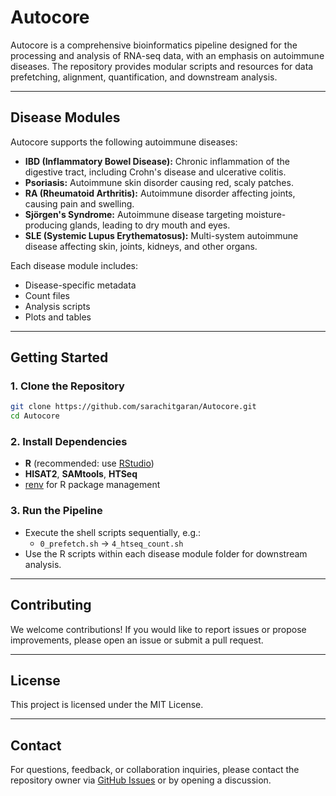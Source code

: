 # Autocore

Autocore is a comprehensive bioinformatics pipeline designed for the processing and analysis of RNA-seq data, with an emphasis on autoimmune diseases. The repository provides modular scripts and resources for data prefetching, alignment, quantification, and downstream analysis.

---

## Disease Modules

Autocore supports the following autoimmune diseases:

- **IBD (Inflammatory Bowel Disease):** Chronic inflammation of the digestive tract, including Crohn's disease and ulcerative colitis.
- **Psoriasis:** Autoimmune skin disorder causing red, scaly patches.
- **RA (Rheumatoid Arthritis):** Autoimmune disorder affecting joints, causing pain and swelling.
- **Sjörgen's Syndrome:** Autoimmune disease targeting moisture-producing glands, leading to dry mouth and eyes.
- **SLE (Systemic Lupus Erythematosus):** Multi-system autoimmune disease affecting skin, joints, kidneys, and other organs.

Each disease module includes:
- Disease-specific metadata
- Count files
- Analysis scripts
- Plots and tables

---

## Getting Started

### 1. Clone the Repository

```sh
git clone https://github.com/sarachitgaran/Autocore.git
cd Autocore
```

### 2. Install Dependencies

- **R** (recommended: use <a href="https://posit.co/download/rstudio-desktop/">RStudio</a>)
- **HISAT2**, **SAMtools**, **HTSeq**
- <a href="https://rstudio.github.io/renv/">renv</a> for R package management

### 3. Run the Pipeline

- Execute the shell scripts sequentially, e.g.:
  - `0_prefetch.sh` → `4_htseq_count.sh`
- Use the R scripts within each disease module folder for downstream analysis.

---

## Contributing

We welcome contributions! If you would like to report issues or propose improvements, please open an issue or submit a pull request.

---

## License

This project is licensed under the MIT License.

---

## Contact

For questions, feedback, or collaboration inquiries, please contact the repository owner via <a href="https://github.com/sarachitgaran/Autocore/issues">GitHub Issues</a> or by opening a discussion.
